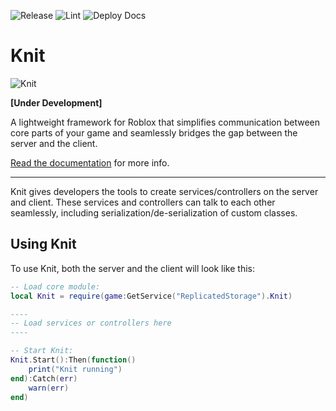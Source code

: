 ![Release](https://github.com/Sleitnick/Knit/workflows/Release/badge.svg)
![Lint](https://github.com/Sleitnick/Knit/workflows/Lint/badge.svg)
![Deploy Docs](https://github.com/Sleitnick/Knit/workflows/Deploy%20Docs/badge.svg)

# Knit

![Knit](logo/logo_256.png)

**[Under Development]**

A lightweight framework for Roblox that simplifies communication between core parts of your game and seamlessly bridges the gap between the server and the client.

[Read the documentation](https://sleitnick.github.io/Knit/) for more info.

-------------------

Knit gives developers the tools to create services/controllers on the server and client. These services and controllers can talk to each other seamlessly, including serialization/de-serialization of custom classes.

## Using Knit

To use Knit, both the server and the client will look like this:

```lua
-- Load core module:
local Knit = require(game:GetService("ReplicatedStorage").Knit)

----
-- Load services or controllers here
----

-- Start Knit:
Knit.Start():Then(function()
	print("Knit running")
end):Catch(err)
	warn(err)
end)
```
